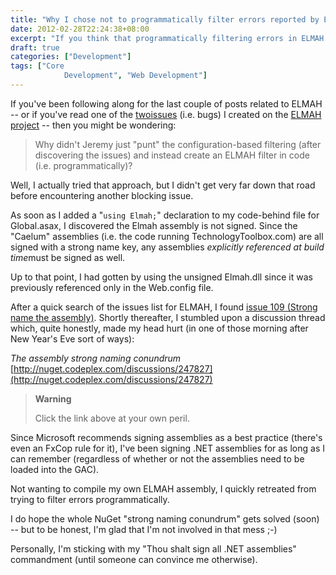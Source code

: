 ```yaml
---
title: "Why I chose not to programmatically filter errors reported by ELMAH"
date: 2012-02-28T22:24:38+08:00
excerpt: "If you think that programmatically filtering errors in ELMAH is as easy as specifying filters in Web.config, you might be in for a surprise."
draft: true
categories: ["Development"]
tags: ["Core 
			Development", "Web Development"]
---
```


If you've been following along for the last couple of posts related to ELMAH
-- or if you've read one of the
[two](http://code.google.com/p/elmah/issues/detail?id=277)[issues](http://code.google.com/p/elmah/issues/detail?id=278) (i.e.
bugs) I created on the [ELMAH project](http://code.google.com/p/elmah)
-- then you might be wondering:

> Why didn't Jeremy just "punt" the configuration-based filtering (after discovering
> the issues) and instead create an ELMAH filter in code (i.e. programmatically)?

Well, I actually tried that approach, but I didn't get very far down that
road before encountering another blocking issue.

As soon as I added a "`using Elmah;`" declaration to my code-behind
file for Global.asax, I discovered the Elmah assembly is not signed. Since the
"Caelum" assemblies (i.e. the code running TechnologyToolbox.com) are all signed
with a strong name key, any assemblies *explicitly referenced at build time*must be signed as well.

Up to that point, I had gotten by using the unsigned Elmah.dll since it was
previously referenced only in the Web.config file.

After a quick search of the issues list for ELMAH, I found
[issue 109 (Strong
name the assembly)](http://code.google.com/p/elmah/issues/detail?id=109). Shortly thereafter, I stumbled upon a discussion thread
which, quite honestly, made my head hurt (in one of those morning after New
Year's Eve sort of ways):

<cite>The assembly strong naming conundrum </cite>
[http://nuget.codeplex.com/discussions/247827](http://nuget.codeplex.com/discussions/247827)

> **Warning**
>
> Click the link above at your own peril.

Since Microsoft recommends signing assemblies as a best practice (there's
even an FxCop rule for it), I've been signing .NET assemblies for as long as
I can remember (regardless of whether or not the assemblies need to be loaded
into the GAC).

Not wanting to compile my own ELMAH assembly, I quickly retreated from trying
to filter errors programmatically.

I do hope the whole NuGet "strong naming conundrum" gets solved (soon) --
but to be honest, I'm glad that I'm not involved in that mess ;-)

Personally, I'm sticking with my "Thou shalt sign all .NET assemblies" commandment
(until someone can convince me otherwise).

